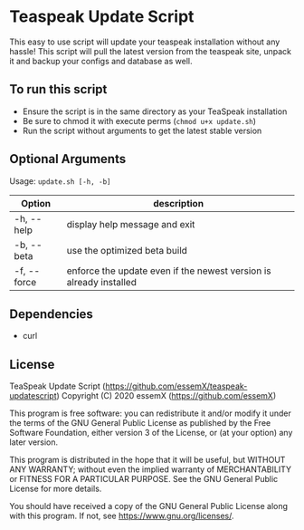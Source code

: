 # Teaspeak Update Script

This easy to use script will update your teaspeak installation without any hassle!
This script will pull the latest version from the teaspeak site, unpack it and backup your configs and database as well.


## To run this script

* Ensure the script is in the same directory as your TeaSpeak installation
* Be sure to chmod it with execute perms (`chmod u+x update.sh`)
* Run the script without arguments to get the latest stable version


## Optional Arguments

Usage: `update.sh [-h, -b]`

| Option        | description                                                        |
| ------------- | ------------------------------------------------------------------ |
| -h, --help    | display help message and exit                                      |
| -b, --beta    | use the optimized beta build                                       |
| -f, --force   | enforce the update even if the newest version is already installed |

## Dependencies

* curl


## License

TeaSpeak Update Script (https://github.com/essemX/teaspeak-updatescript)
Copyright (C) 2020 essemX (https://github.com/essemX)

This program is free software: you can redistribute it and/or modify it under the terms of the GNU General Public License as published by the Free Software Foundation, either version 3 of the License, or (at your option) any later version.

This program is distributed in the hope that it will be useful, but WITHOUT ANY WARRANTY; without even the implied warranty of MERCHANTABILITY or FITNESS FOR A PARTICULAR PURPOSE. See the GNU General Public License for more details.

You should have received a copy of the GNU General Public License along with this program. If not, see <https://www.gnu.org/licenses/>.
